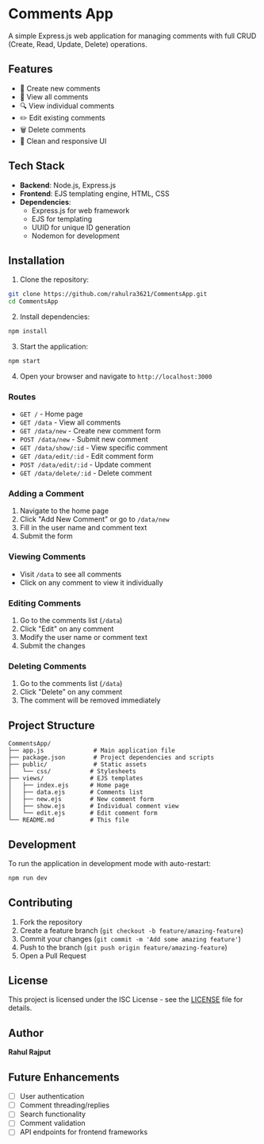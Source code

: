 # Comments App

A simple Express.js web application for managing comments with full CRUD (Create, Read, Update, Delete) operations.

## Features

- 📝 Create new comments
- 👀 View all comments
- 🔍 View individual comments
- ✏️ Edit existing comments
- 🗑️ Delete comments
- 🎨 Clean and responsive UI

## Tech Stack

- **Backend**: Node.js, Express.js
- **Frontend**: EJS templating engine, HTML, CSS
- **Dependencies**: 
  - Express.js for web framework
  - EJS for templating
  - UUID for unique ID generation
  - Nodemon for development

## Installation

1. Clone the repository:
```bash
git clone https://github.com/rahulra3621/CommentsApp.git
cd CommentsApp
```

2. Install dependencies:
```bash
npm install
```

3. Start the application:
```bash
npm start
```

4. Open your browser and navigate to `http://localhost:3000`

### Routes

- `GET /` - Home page
- `GET /data` - View all comments
- `GET /data/new` - Create new comment form
- `POST /data/new` - Submit new comment
- `GET /data/show/:id` - View specific comment
- `GET /data/edit/:id` - Edit comment form
- `POST /data/edit/:id` - Update comment
- `GET /data/delete/:id` - Delete comment

### Adding a Comment

1. Navigate to the home page
2. Click "Add New Comment" or go to `/data/new`
3. Fill in the user name and comment text
4. Submit the form

### Viewing Comments

- Visit `/data` to see all comments
- Click on any comment to view it individually

### Editing Comments

1. Go to the comments list (`/data`)
2. Click "Edit" on any comment
3. Modify the user name or comment text
4. Submit the changes

### Deleting Comments

1. Go to the comments list (`/data`)
2. Click "Delete" on any comment
3. The comment will be removed immediately

## Project Structure

```
CommentsApp/
├── app.js              # Main application file
├── package.json        # Project dependencies and scripts
├── public/             # Static assets
│   └── css/           # Stylesheets
├── views/             # EJS templates
│   ├── index.ejs      # Home page
│   ├── data.ejs       # Comments list
│   ├── new.ejs        # New comment form
│   ├── show.ejs       # Individual comment view
│   └── edit.ejs       # Edit comment form
└── README.md          # This file
```

## Development

To run the application in development mode with auto-restart:

```bash
npm run dev
```

## Contributing

1. Fork the repository
2. Create a feature branch (`git checkout -b feature/amazing-feature`)
3. Commit your changes (`git commit -m 'Add some amazing feature'`)
4. Push to the branch (`git push origin feature/amazing-feature`)
5. Open a Pull Request

## License

This project is licensed under the ISC License - see the [LICENSE](LICENSE) file for details.

## Author

**Rahul Rajput**

## Future Enhancements

- [ ] User authentication
- [ ] Comment threading/replies
- [ ] Search functionality
- [ ] Comment validation
- [ ] API endpoints for frontend frameworks
